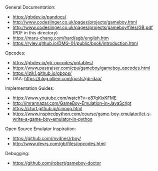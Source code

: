 General Documentation:
- https://gbdev.io/pandocs/
- http://www.codeslinger.co.uk/pages/projects/gameboy.html
- http://www.codeslinger.co.uk/pages/projects/gameboy/files/GB.pdf (PDF in this directory)
- https://maru-chang.com/hard/agb/english.htm
- https://rylev.github.io/DMG-01/public/book/introduction.html


Opcodes:
- https://gbdev.io/gb-opcodes/optables/
- https://www.pastraiser.com/cpu/gameboy/gameboy_opcodes.html
- https://izik1.github.io/gbops/
- DAA: https://blog.ollien.com/posts/gb-daa/

Implementation Guides:
- https://www.youtube.com/watch?v=e87qKixKFME
- http://imrannazar.com/GameBoy-Emulation-in-JavaScript
- https://cturt.github.io/cinoop.html
- https://www.inspiredpython.com/course/game-boy-emulator/let-s-write-a-game-boy-emulator-in-python

Open Source Emulator Inspiration:
- https://github.com/mvdnes/rboy/
- http://www.devrs.com/gb/files/opcodes.html

Debugging:
- https://github.com/robert/gameboy-doctor
